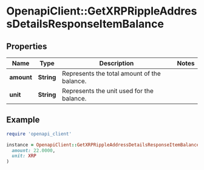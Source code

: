 # OpenapiClient::GetXRPRippleAddressDetailsResponseItemBalance

## Properties

| Name | Type | Description | Notes |
| ---- | ---- | ----------- | ----- |
| **amount** | **String** | Represents the total amount of the balance. |  |
| **unit** | **String** | Represents the unit used for the balance. |  |

## Example

```ruby
require 'openapi_client'

instance = OpenapiClient::GetXRPRippleAddressDetailsResponseItemBalance.new(
  amount: 22.0000,
  unit: XRP
)
```

